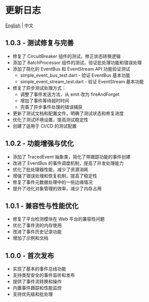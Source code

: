# 更新日志

[English](CHANGELOG.md) | 中文

## 1.0.3 - 测试修复与完善

- 修复了 CircuitBreaker 组件的测试，修正状态转换逻辑
- 添加了 BatchProcessor 组件的测试，验证批处理功能和错误处理
- 添加了简化的 EventBus 和 EventStream API 功能验证测试
  - simple_event_bus_test.dart - 验证 EventBus 基本功能
  - simple_event_stream_test.dart - 验证 EventStream 基本功能
- 修复了异步测试处理方式：
  - 调整了事件发送方法，从 emit 改为 fireAndForget
  - 增加了事件等待超时时间
  - 完善了异步事件处理的错误捕获
- 更新了测试文档和配置文件，明确了测试状态和修复进度
- 优化了测试环境设置，提高测试稳定性
- 创建了适用于 CI/CD 的测试配置

## 1.0.2 - 功能增强与优化

- 添加了 TracedEvent 抽象类，简化了带跟踪功能的事件创建
- 改进了 EventBus 的事件调度机制，提高了并发处理能力
- 优化了批处理器性能，减少了资源消耗
- 增强了错误处理和恢复机制，提高了稳定性
- 修复了事件元数据处理中的一些边缘情况
- 提升了池化对象管理的效率，减少了内存占用

## 1.0.1 - 兼容性与性能优化

- 修复了平台检测模块在 Web 平台的兼容性问题
- 优化了事件流的内存使用
- 改进了事件历史记录功能
- 增加了示例和文档

## 1.0.0 - 首次发布

- 实现了基本的事件总线功能
- 支持类型安全的事件监听和发布
- 提供了事件流转换和操作
- 内置事件跟踪和性能监控
- 支持优先级和批处理
